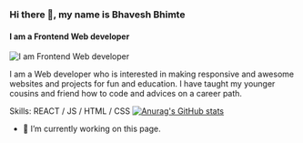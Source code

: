 ### Hi there 👋, my name is Bhavesh Bhimte
#### I am a Frontend Web developer  
![I am Frontend Web developer  ](https://arturssmirnovs.github.io/github-profile-readme-generator/images/banner.png)

I am a Web developer who is interested in making responsive and awesome websites and projects for fun and education.
I have taught my younger cousins and friend how to code and advices on a career path.

Skills: REACT / JS / HTML / CSS
[![Anurag's GitHub stats](https://github-readme-stats.vercel.app/api?username=BixBee96)](https://github.com/anuraghazra/github-readme-stats)

- 🔭 I’m currently working on this page. 

